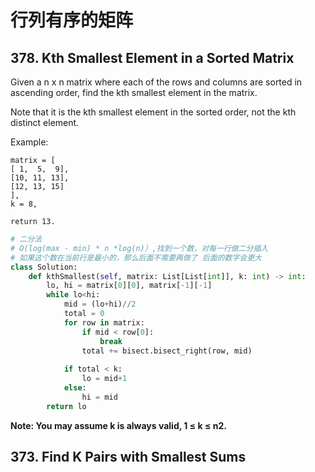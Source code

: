 # 行列有序的矩阵

## 378. Kth Smallest Element in a Sorted Matrix
Given a n x n matrix where each of the rows and columns are sorted in ascending order, find the kth smallest element in the matrix.

Note that it is the kth smallest element in the sorted order, not the kth distinct element.

Example:

    matrix = [
    [ 1,  5,  9],
    [10, 11, 13],
    [12, 13, 15]
    ],
    k = 8,

    return 13.

```python
# 二分法
# O(log(max - min) * n *log(n)）,找到一个数，对每一行做二分插入
# 如果这个数在当前行是最小的，那么后面不需要再做了 后面的数字会更大
class Solution:
    def kthSmallest(self, matrix: List[List[int]], k: int) -> int:
        lo, hi = matrix[0][0], matrix[-1][-1]
        while lo<hi:
            mid = (lo+hi)//2
            total = 0
            for row in matrix:
                if mid < row[0]:
                    break
                total += bisect.bisect_right(row, mid)
                
            if total < k:
                lo = mid+1
            else:
                hi = mid
        return lo
```
**Note: You may assume k is always valid, 1 ≤ k ≤ n2.**


## 373. Find K Pairs with Smallest Sums

